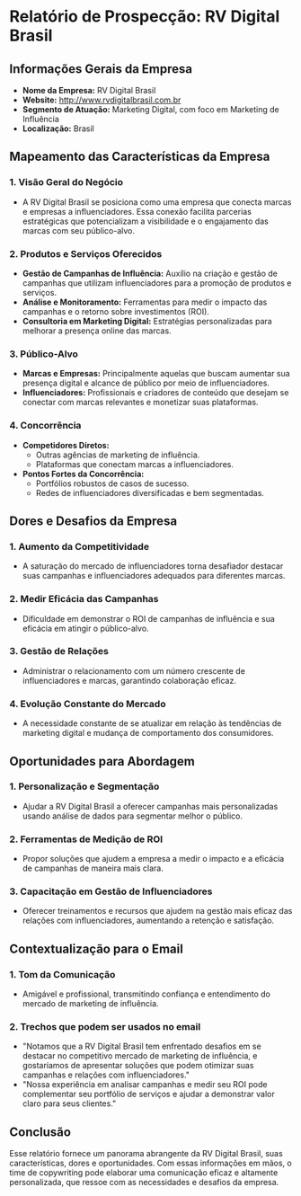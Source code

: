 # Relatório de Prospecção: RV Digital Brasil

## Informações Gerais da Empresa

- **Nome da Empresa:** RV Digital Brasil
- **Website:** http://www.rvdigitalbrasil.com.br
- **Segmento de Atuação:** Marketing Digital, com foco em Marketing de Influência
- **Localização:** Brasil

## Mapeamento das Características da Empresa

### 1. **Visão Geral do Negócio**
   - A RV Digital Brasil se posiciona como uma empresa que conecta marcas e empresas a influenciadores. Essa conexão facilita parcerias estratégicas que potencializam a visibilidade e o engajamento das marcas com seu público-alvo.

### 2. **Produtos e Serviços Oferecidos**
   - **Gestão de Campanhas de Influência:** Auxílio na criação e gestão de campanhas que utilizam influenciadores para a promoção de produtos e serviços.
   - **Análise e Monitoramento:** Ferramentas para medir o impacto das campanhas e o retorno sobre investimentos (ROI).
   - **Consultoria em Marketing Digital:** Estratégias personalizadas para melhorar a presença online das marcas.

### 3. **Público-Alvo**
   - **Marcas e Empresas:** Principalmente aquelas que buscam aumentar sua presença digital e alcance de público por meio de influenciadores.
   - **Influenciadores:** Profissionais e criadores de conteúdo que desejam se conectar com marcas relevantes e monetizar suas plataformas.

### 4. **Concorrência**
   - **Competidores Diretos:**
     - Outras agências de marketing de influência.
     - Plataformas que conectam marcas a influenciadores.
   - **Pontos Fortes da Concorrência:**
     - Portfólios robustos de casos de sucesso.
     - Redes de influenciadores diversificadas e bem segmentadas.

## Dores e Desafios da Empresa

### 1. **Aumento da Competitividade**
   - A saturação do mercado de influenciadores torna desafiador destacar suas campanhas e influenciadores adequados para diferentes marcas.

### 2. **Medir Eficácia das Campanhas**
   - Dificuldade em demonstrar o ROI de campanhas de influência e sua eficácia em atingir o público-alvo.

### 3. **Gestão de Relações**
   - Administrar o relacionamento com um número crescente de influenciadores e marcas, garantindo colaboração eficaz.

### 4. **Evolução Constante do Mercado**
   - A necessidade constante de se atualizar em relação às tendências de marketing digital e mudança de comportamento dos consumidores.

## Oportunidades para Abordagem

### 1. **Personalização e Segmentação**
   - Ajudar a RV Digital Brasil a oferecer campanhas mais personalizadas usando análise de dados para segmentar melhor o público.

### 2. **Ferramentas de Medição de ROI**
   - Propor soluções que ajudem a empresa a medir o impacto e a eficácia de campanhas de maneira mais clara.

### 3. **Capacitação em Gestão de Influenciadores**
   - Oferecer treinamentos e recursos que ajudem na gestão mais eficaz das relações com influenciadores, aumentando a retenção e satisfação.

## Contextualização para o Email

### 1. **Tom da Comunicação**
   - Amigável e profissional, transmitindo confiança e entendimento do mercado de marketing de influência.

### 2. **Trechos que podem ser usados no email**
  - "Notamos que a RV Digital Brasil tem enfrentado desafios em se destacar no competitivo mercado de marketing de influência, e gostaríamos de apresentar soluções que podem otimizar suas campanhas e relações com influenciadores."
  - "Nossa experiência em analisar campanhas e medir seu ROI pode complementar seu portfólio de serviços e ajudar a demonstrar valor claro para seus clientes."

## Conclusão

Esse relatório fornece um panorama abrangente da RV Digital Brasil, suas características, dores e oportunidades. Com essas informações em mãos, o time de copywriting pode elaborar uma comunicação eficaz e altamente personalizada, que ressoe com as necessidades e desafios da empresa.
